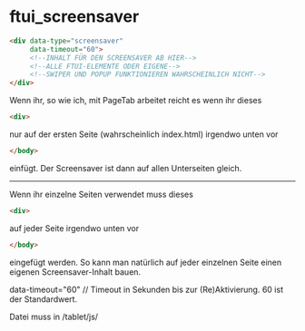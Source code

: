 # ftui_screensaver


```html
<div data-type="screensaver"
     data-timeout="60">
     <!--INHALT FÜR DEN SCREENSAVER AB HIER-->
     <!--ALLE FTUI-ELEMENTE ODER EIGENE-->
     <!--SWIPER UND POPUP FUNKTIONIEREN WAHRSCHEINLICH NICHT-->
</div>
```

Wenn ihr, so wie ich, mit PageTab arbeitet reicht es wenn ihr dieses
```html
<div>
```
nur auf der ersten Seite (wahrscheinlich index.html) irgendwo unten vor
```html
</body>
```
einfügt. Der Screensaver ist dann auf allen Unterseiten gleich.

---

Wenn ihr einzelne Seiten verwendet muss dieses
```html
<div>
```
auf jeder Seite irgendwo unten vor
```html
</body>
```
eingefügt werden. So kann man natürlich auf jeder einzelnen Seite einen eigenen Screensaver-Inhalt bauen.

data-timeout="60" // Timeout in Sekunden bis zur (Re)Aktivierung. 60 ist der Standardwert.

Datei muss in /tablet/js/

